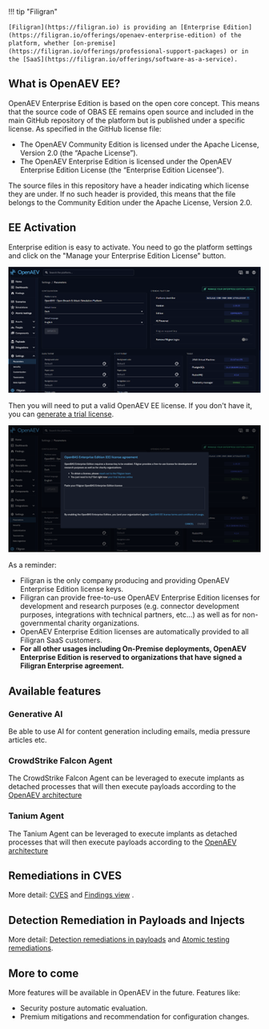 !!! tip "Filigran"

    [Filigran](https://filigran.io) is providing an [Enterprise Edition](https://filigran.io/offerings/openaev-enterprise-edition) of the platform, whether [on-premise](https://filigran.io/offerings/professional-support-packages) or in the [SaaS](https://filigran.io/offerings/software-as-a-service).

## What is OpenAEV EE?

OpenAEV Enterprise Edition is based on the open core concept. This means that the source code of OBAS EE remains open
source and included in the main GitHub repository of the platform but is published under a specific license. As
specified in the GitHub license file:

- The OpenAEV Community Edition is licensed under the Apache License, Version 2.0 (the “Apache License”).
- The OpenAEV Enterprise Edition is licensed under the OpenAEV Enterprise Edition License (the “Enterprise Edition
  Licensee”).

The source files in this repository have a header indicating which license they are under. If no such header is
provided, this means that the file belongs to the Community Edition under the Apache License, Version 2.0.

## EE Activation

Enterprise edition is easy to activate. You need to go the platform settings and click on the "Manage your Enterprise
Edition License" button.

![OpenAEV activation](assets/enterprise-activate.png)

Then you will need to put a valid OpenAEV EE license. If you don't have it, you
can [generate a trial license](https://filigran.io/enterprise-editions-trial/).

![OpenAEV EE EULA](assets/enterprise-license-agreement.png)

As a reminder:

- Filigran is the only company producing and providing OpenAEV Enterprise Edition license keys.
- Filigran can provide free-to-use OpenAEV Enterprise Edition licenses for development and research purposes (e.g. connector development purposes, integrations with technical partners, etc...) as well as for non-governmental charity organizations.
- OpenAEV Enterprise Edition licenses are automatically provided to all Filigran SaaS customers.
- **For all other usages including On-Premise deployments, OpenAEV Enterprise Edition is reserved to organizations that have signed a Filigran Enterprise agreement.**

## Available features

### Generative AI

Be able to use AI for content generation including emails, media pressure articles etc.

### CrowdStrike Falcon Agent

The CrowdStrike Falcon Agent can be leveraged to execute implants as detached processes that will then execute payloads
according to the [OpenAEV architecture](../deployment/platform/overview.md#architecture)

### Tanium Agent

The Tanium Agent can be leveraged to execute implants as detached processes that will then execute payloads
according to the [OpenAEV architecture](../deployment/platform/overview.md#architecture)

## Remediations in CVES

More detail: [CVES](taxonomies.md) and [Findings view](../usage/findings.md)
.

## Detection Remediation in Payloads and Injects

More detail: [Detection remediations in payloads](../usage/payloads/payloads.md)
and [Atomic testing remediations](../usage/atomic.md).

## More to come

More features will be available in OpenAEV in the future. Features like:

- Security posture automatic evaluation.
- Premium mitigations and recommendation for configuration changes.
